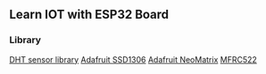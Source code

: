 ## Learn IOT with ESP32 Board 

### Library

[DHT sensor library](https://github.com/adafruit/DHT-sensor-library)
[Adafruit SSD1306](https://github.com/adafruit/Adafruit_SSD1306)
[Adafruit NeoMatrix](https://github.com/adafruit/Adafruit_NeoMatrix)
[MFRC522](https://github.com/miguelbalboa/rfid)
